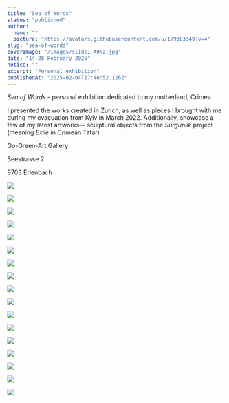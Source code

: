 ```yaml
---
title: "Sea of Words"
status: "published"
author:
  name: ""
  picture: "https://avatars.githubusercontent.com/u/179383349?v=4"
slug: "sea-of-words"
coverImage: "/images/slide1-A0Nz.jpg"
date: "14-28 February 2025"
notice: ""
excerpt: "Personal exhibition"
publishedAt: "2025-02-04T17:46:52.126Z"
---
```


*Sea of Words* - personal exhibition dedicated to my motherland, Crimea.

I presented the works created in Zurich, as well as pieces I brought with me during my evacuation from Kyiv in March 2022. Additionally, showcase a few of my latest artworks— sculptural objects from the *Sürgünlik* project (meaning *Exile* in Crimean Tatar)

Go-Green-Art Gallery

Seestrasse 2

8703 Erlenbach

![](/images/slide1-A0Nz.jpg)

![](/images/img_2058-I4MT.jpg)

![](/images/img_2062-E0OT.jpg)

![](/images/img_2054-E4OD.jpg)

![](/images/img_1444-gzNj.jpg)

![](/images/img_2158-gwMT.jpg)

![](/images/img_1443-k0OT.jpg)

![](/images/img_2171-E4MD.jpg)

![](/images/img_2179-kxMT.jpg)

![](/images/img_2188-IxNT.jpg)

![](/images/img_1445-ExMD.jpg)

![](/images/img_0891-Q1MT.jpg)

![](/images/img_1232-QxNj.jpg)

![](/images/img_2126-UzMT.jpg)

![](/images/img_2127-k4ND.jpg)

![](/images/img_2143-Y2ND.jpg)

![](/images/img_2141-AyNT.jpg)